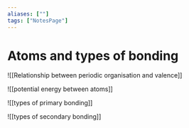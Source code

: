 ```yaml
---
aliases: [""]
tags: ["NotesPage"]
---
```


# Atoms and types of bonding

![[Relationship between periodic organisation and valence]]

![[potential energy between atoms]]

![[types of primary bonding]]

![[types of secondary bonding]]

